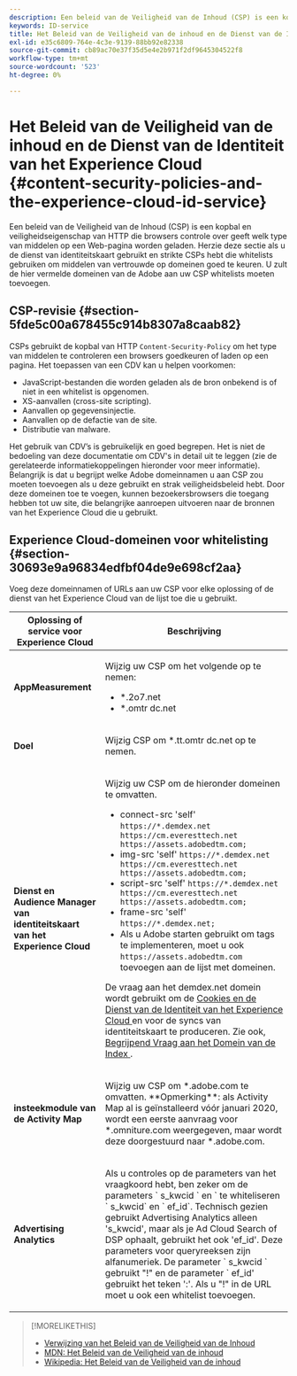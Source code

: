 ```yaml
---
description: Een beleid van de Veiligheid van de Inhoud (CSP) is een kopbal en veiligheidseigenschap van HTTP die browsers controle over geeft welk type van middelen op een Web-pagina worden geladen. Herzie deze sectie als u de dienst van identiteitskaart gebruikt en strikte CSPs hebt die whitelists gebruiken om middelen van vertrouwde op domeinen goed te keuren. U zult de hier vermelde domeinen van de Adobe aan uw CSP whitelists moeten toevoegen.
keywords: ID-service
title: Het Beleid van de Veiligheid van de inhoud en de Dienst van de Identiteit van het Experience Cloud
exl-id: e35c6809-764e-4c3e-9139-88bb92e82338
source-git-commit: cb89ac70e37f35d5e4e2b971f2df9645304522f8
workflow-type: tm+mt
source-wordcount: '523'
ht-degree: 0%

---
```


# Het Beleid van de Veiligheid van de inhoud en de Dienst van de Identiteit van het Experience Cloud {#content-security-policies-and-the-experience-cloud-id-service}

Een beleid van de Veiligheid van de Inhoud (CSP) is een kopbal en veiligheidseigenschap van HTTP die browsers controle over geeft welk type van middelen op een Web-pagina worden geladen. Herzie deze sectie als u de dienst van identiteitskaart gebruikt en strikte CSPs hebt die whitelists gebruiken om middelen van vertrouwde op domeinen goed te keuren. U zult de hier vermelde domeinen van de Adobe aan uw CSP whitelists moeten toevoegen.

## CSP-revisie {#section-5fde5c00a678455c914b8307a8caab82}

CSPs gebruikt de kopbal van HTTP `Content-Security-Policy` om het type van middelen te controleren een browsers goedkeuren of laden op een pagina. Het toepassen van een CDV kan u helpen voorkomen:

* JavaScript-bestanden die worden geladen als de bron onbekend is of niet in een whitelist is opgenomen.
* XS-aanvallen (cross-site scripting).
* Aanvallen op gegevensinjectie.
* Aanvallen op de defactie van de site.
* Distributie van malware.

Het gebruik van CDV’s is gebruikelijk en goed begrepen. Het is niet de bedoeling van deze documentatie om CDV&#39;s in detail uit te leggen (zie de gerelateerde informatiekoppelingen hieronder voor meer informatie). Belangrijk is dat u begrijpt welke Adobe domeinnamen u aan CSP zou moeten toevoegen als u deze gebruikt en strak veiligheidsbeleid hebt. Door deze domeinen toe te voegen, kunnen bezoekersbrowsers die toegang hebben tot uw site, die belangrijke aanroepen uitvoeren naar de bronnen van het Experience Cloud die u gebruikt.

## Experience Cloud-domeinen voor whitelisting {#section-30693e9a96834edfbf04de9e698cf2aa}

Voeg deze domeinnamen of URLs aan uw CSP voor elke oplossing of de dienst van het Experience Cloud van de lijst toe die u gebruikt.

<table id="table_EC9FC999A62D4B7A830CE73B0AB9EF3C"> 
 <thead> 
  <tr> 
   <th colname="col1" class="entry"> Oplossing of service voor Experience Cloud </th> 
   <th colname="col2" class="entry"> Beschrijving </th> 
  </tr> 
 </thead>
 <tbody> 
  <tr> 
   <td colname="col1"> <p> <b>AppMeasurement</b> </p> </td> 
   <td colname="col2"> <p>Wijzig uw CSP om het volgende op te nemen: </p> <p> 
     <ul id="ul_7522AE83A03A4115A84DF5B32D6DD79B"> 
      <li id="li_AB1EC161FB154BEDA1BEFE76C8A38A90"> <span class="codeph"> *.2o7.net </span> </li> 
      <li id="li_4B12A283716746949201528CD6AF529E"> <span class="codeph"> *.omtr dc.net </span> </li> 
     </ul> </p> </td> 
  </tr> 
  <tr> 
   <td colname="col1"> <p> <b> Doel </b> </p> </td> 
   <td colname="col2"> <p>Wijzig CSP om <span class="codeph"> *.tt.omtr dc.net </span> op te nemen. </p> </td> 
  </tr> 
  <tr> 
   <td colname="col1"> <p> <b> Dienst en Audience Manager van identiteitskaart van het Experience Cloud </b> </p> </td> 
   <td colname="col2"> <p>Wijzig uw CSP om de hieronder domeinen te omvatten.</p> 
   <p><ul>
   <li>connect-src 'self' <code>https://*.demdex.net https://cm.everesttech.net https://assets.adobedtm.com;</code></li>
   <li>img-src 'self' <code>https://*.demdex.net https://cm.everesttech.net https://assets.adobedtm.com;</code></li>
   <li>script-src 'self' <code>https://*.demdex.net https://cm.everesttech.net https://assets.adobedtm.com;</code></li>
   <li>frame-src 'self' <code>https://*.demdex.net;</code></li>
   <li>Als u Adobe starten gebruikt om tags te implementeren, moet u ook <code>https://assets.adobedtm.com</code> toevoegen aan de lijst met domeinen.</li></ul></p> <p>De vraag aan het <span class="codeph"> demdex.net </span> domein wordt gebruikt om de <a href="../introduction/cookies.md" format="dita" scope="local"> Cookies en de Dienst van de Identiteit van het Experience Cloud </a> en voor de syncs van identiteitskaart te produceren. Zie ook, <a href="https://experienceleague.adobe.com/docs/audience-manager/user-guide/reference/demdex-calls.html" format="https" scope="external"> Begrijpend Vraag aan het Domein van de Index </a>. </p> </td> </tr> 
 <tr>
 <td colname="col1"> <p> <b> insteekmodule van de Activity Map </b> </p> </td> 
 <td colname="col2"> <p>Wijzig uw CSP om *.adobe.com te omvatten. **Opmerking**: als Activity Map al is geïnstalleerd vóór januari 2020, wordt een eerste aanvraag voor *.omniture.com weergegeven, maar wordt deze doorgestuurd naar *.adobe.com. </p></td> 
 </tr>
 <tr>
 <td colname="col1"> <p> <b> Advertising Analytics </b> </p> </td> 
 <td colname="col2"> <p>Als u controles op de parameters van het vraagkoord hebt, ben zeker om de parameters ` s_kwcid ` en ` te whiteliseren ` s_kwcid` en ` ef_id`. Technisch gezien gebruikt Advertising Analytics alleen 's_kwcid', maar als je Ad Cloud Search of DSP ophaalt, gebruikt het ook 'ef_id'. Deze parameters voor queryreeksen zijn alfanumeriek. De parameter ` s_kwcid ` gebruikt "!" en de parameter ` ef_id' gebruikt het teken ':'. Als u "!" in de URL moet u ook een whitelist toevoegen.</p></td> 
 </tr>
 </tbody> 
</table>

>[!MORELIKETHIS]
>
>* [ Verwijzing van het Beleid van de Veiligheid van de Inhoud ](https://content-security-policy.com/)
>* [ MDN: Het Beleid van de Veiligheid van de inhoud ](https://developer.mozilla.org/en-US/docs/Web/HTTP/CSP)
>* [ Wikipedia: Het Beleid van de Veiligheid van de inhoud ](https://en.wikipedia.org/wiki/Content_Security_Policy)
